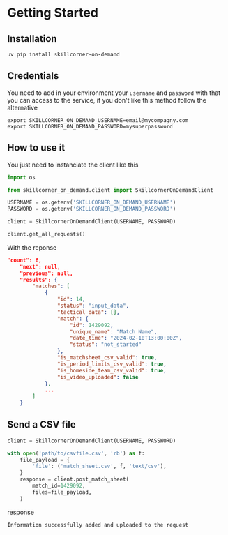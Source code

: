 # Getting Started

## Installation
```shell
uv pip install skillcorner-on-demand
```

## Credentials
You need to add in your environment your `username` and `password` with that you can access to the service, if you don't like this method follow the alternative

```shell
export SKILLCORNER_ON_DEMAND_USERNAME=email@mycompagny.com
export SKILLCORNER_ON_DEMAND_PASSWORD=mysuperpassword
```

## How to use it
You just need to instanciate the client like this

```py
import os

from skillcorner_on_demand.client import SkillcornerOnDemandClient

USERNAME = os.getenv('SKILLCORNER_ON_DEMAND_USERNAME')
PASSWORD = os.getenv('SKILLCORNER_ON_DEMAND_PASSWORD')

client = SkillcornerOnDemandClient(USERNAME, PASSWORD)

client.get_all_requests()
```

With the reponse
```json
"count": 6,
    "next": null,
    "previous": null,
    "results": {
        "matches": [
            {
                "id": 14,
                "status": "input_data",
                "tactical_data": [],
                "match": {
                    "id": 1429092,
                    "unique_name": "Match Name",
                    "date_time": "2024-02-10T13:00:00Z",
                    "status": "not_started"
                },
                "is_matchsheet_csv_valid": true,
                "is_period_limits_csv_valid": true,
                "is_homeside_team_csv_valid": true,
                "is_video_uploaded": false
            },
            ...
        ]
    }
```

## Send a CSV file

```python
client = SkillcornerOnDemandClient(USERNAME, PASSWORD)

with open('path/to/csvfile.csv', 'rb') as f:
    file_payload = {
        'file': ('match_sheet.csv', f, 'text/csv'),
    }
    response = client.post_match_sheet(
        match_id=1429092,
        files=file_payload,
    )

```

response

```shell
Information successfully added and uploaded to the request
```
